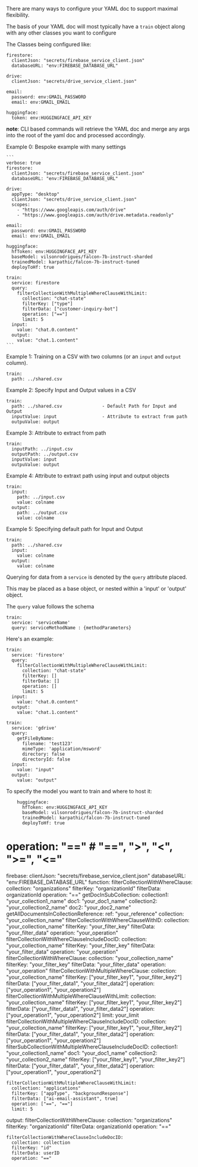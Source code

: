 There are many ways to configure your YAML doc to support maximal flexibility.

The basis of your YAML doc will most typically have a `train` object along with any other classes you want to configure

The Classes being configured like:

    firestore: 
      clientJson: "secrets/firebase_service_client.json"
      databaseURL: "env:FIREBASE_DATABASE_URL"

    drive:
      clientJson: "secrets/drive_service_client.json" 

    email:
      password: env:GMAIL_PASSWORD
      email: env:GMAIL_EMAIL

    huggingface:
      token: env:HUGGINGFACE_API_KEY 


**note**: CLI based commands will retrieve the YAML doc and merge any args into the root of the yaml doc and processed accordingly. 

Example 0: Bespoke example with many settings

    ```
    verbose: true
    firestore: 
      clientJson: "secrets/firebase_service_client.json"
      databaseURL: "env:FIREBASE_DATABASE_URL"

    drive:
      appType: "desktop"
      clientJson: "secrets/drive_service_client.json" 
      scopes: 
        - "https://www.googleapis.com/auth/drive"
        - "https://www.googleapis.com/auth/drive.metadata.readonly"

    email:
      password: env:GMAIL_PASSWORD
      email: env:GMAIL_EMAIL

    huggingface:
      hfToken: env:HUGGINGFACE_API_KEY
      baseModel: vilsonrodrigues/falcon-7b-instruct-sharded
      trainedModel: karpathic/falcon-7b-instruct-tuned
      deployToHf: true 

    train:
      service: firestore
      query: 
        filterCollectionWithMultipleWhereClauseWithLimit:
          collection: "chat-state"
          filterKey: ["type"]
          filterData: ["customer-inquiry-bot"]
          operation: ["=="]
          limit: 5
      input:
        value: "chat.0.content"
      output:
        value: "chat.1.content"
    ```


Example 1: Training on a CSV with two columns  (or an `input` and `output` column).

    train:
      path: ../shared.csv

Example 2: Specify Input and Output values in a CSV

    train:
      path: ../shared.csv               - Default Path for Input and Output 
      inputValue: input                 - Attribute to extract from path
      outpuValue: output 

Example 3: Attribute to extract from path

    train: 
      inputPath: ../input.csv
      outputPath: ../output.csv
      inputValue: input
      outpuValue: output 

Example 4: Attribute to extraxt path using input and output objects

    train:
      input: 
        path: ../input.csv 
        value: colname
      output:
        path: ../output.csv
        value: colname

Example 5: Specifying default path for Input and Output

    train:
      path: ../shared.csv
      input:              
        value: colname
      output:
        value: colname


Querying for data from a `service` is denoted by the `query` attribute placed.

This may be placed as a base object, or nested within a 'input' or 'output' object.

The `query` value follows the schema

    train:
      service: 'serviceName'
      query: serviceMethodName : {methodParameters}

Here's an example:

    train:
      service: 'firestore' 
      query:
        filterCollectionWithMultipleWhereClauseWithLimit:
          collection: "chat-state"
          filterKey: []
          filterData: []
          operation: []
          limit: 5
      input:
        value: "chat.0.content"
      output:
        value: "chat.1.content"

    train:
      service: 'gdrive' 
      query:
        getFileByName:
          filename: 'test123'
          mimeType: 'application/msword'
          directory: false
          directoryId: false
      input:
        value: "input"
      output:
        value: "output"

To specify the model you want to train and where to host it:

```
    huggingface:
      hfToken: env:HUGGINGFACE_API_KEY
      baseModel: vilsonrodrigues/falcon-7b-instruct-sharded
      trainedModel: karpathic/falcon-7b-instruct-tuned
      deployToHf: true 
```

 
 #        operation: "==" # "==", ">", "<", ">=", "<="

firebase:
  clientJson: "secrets/firebase_service_client.json"
  databaseURL: "env:FIREBASE_DATABASE_URL" 
  function:
    filterCollectionWithWhereClause:
      collection: "organizations"
      filterKey: "organizationId"
      filterData: organizationId
      operation: "=="
    getDocInSubCollection:
      collection1: "your_collection1_name"
      doc1: "your_doc1_name"
      collection2: "your_collection2_name"
      doc2: "your_doc2_name"
    getAllDocumentsInCollectionReference:
      ref: "your_reference"
      collection: "your_collection_name"
    filterCollectionWithWhereClauseWithID:
      collection: "your_collection_name"
      filterKey: "your_filter_key"
      filterData: "your_filter_data"
      operation: "your_operation"
    filterCollectionWithWhereClauseIncludeDocID:
      collection: "your_collection_name"
      filterKey: "your_filter_key"
      filterData: "your_filter_data"
      operation: "your_operation"
    filterCollectionWithWhereClause:
      collection: "your_collection_name"
      filterKey: "your_filter_key"
      filterData: "your_filter_data"
      operation: "your_operation"
    filterCollectionWithMultipleWhereClause:
      collection: "your_collection_name"
      filterKey: ["your_filter_key1", "your_filter_key2"]
      filterData: ["your_filter_data1", "your_filter_data2"]
      operation: ["your_operation1", "your_operation2"]
    filterCollectionWithMultipleWhereClauseWithLimit:
      collection: "your_collection_name"
      filterKey: ["your_filter_key1", "your_filter_key2"]
      filterData: ["your_filter_data1", "your_filter_data2"]
      operation: ["your_operation1", "your_operation2"]
      limit: your_limit
    filterCollectionWithMultipleWhereClauseIncludeDocID:
      collection: "your_collection_name"
      filterKey: ["your_filter_key1", "your_filter_key2"]
      filterData: ["your_filter_data1", "your_filter_data2"]
      operation: ["your_operation1", "your_operation2"]
    filterSubCollectionWithMultipleWhereClauseIncludeDocID:
      collection1: "your_collection1_name"
      doc1: "your_doc1_name"
      collection2: "your_collection2_name"
      filterKey: ["your_filter_key1", "your_filter_key2"]
      filterData: ["your_filter_data1", "your_filter_data2"]
      operation: ["your_operation1", "your_operation2"]

    filterCollectionWithMultipleWhereClauseWithLimit:
      collection: "applications"
      filterKey: ["appType", "backgroundResponse"]
      filterData: ["ai-email-assistant", true]
      operation: ["==", "=="]
      limit: 5
      
  output:
    filterCollectionWithWhereClause:
      collection: "organizations"
      filterKey: "organizationId"
      filterData: organizationId
      operation: "=="
  

    filterCollectionWithWhereClauseIncludeDocID:
      collection: collection
      filterKey: "id"
      filterData: userID
      operation: "=="
      